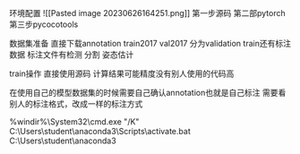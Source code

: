 环境配置
![[Pasted image 20230626164251.png]]
第一步源码
第二部pytorch
第三步pycocotools

数据集准备
直接下载annotation train2017 val2017
分为validation train还有标注数据
标注文件有检测 分割 姿态估计

train操作
直接使用源码
计算结果可能精度没有别人使用的代码高

在使用自己的模型数据集的时候需要自己确认annotation也就是自己标注
需要看别人的标注格式，改成一样的标注方式

%windir%\System32\cmd.exe "/K" C:\Users\student\anaconda3\Scripts\activate.bat C:\Users\student\anaconda3
